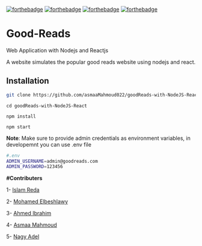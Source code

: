 
[![forthebadge](https://forthebadge.com/images/badges/built-with-love.svg)](https://forthebadge.com)
[![forthebadge](https://forthebadge.com/images/badges/made-with-javascript.svg)](https://forthebadge.com)
[![forthebadge](https://forthebadge.com/images/badges/uses-js.svg)](https://forthebadge.com)
[![forthebadge](https://forthebadge.com/images/badges/built-by-developers.svg)](https://forthebadge.com)
# Good-Reads
Web Application with Nodejs and Reactjs

A website simulates the popular good reads website using nodejs and react.


## Installation
```sh
git clone https://github.com/asmaaMahmoud022/goodReads-with-NodeJS-React
```
```
cd goodReads-with-NodeJS-React
```
```
npm install
```
```
npm start
```

**Note**: Make sure to provide admin credentials as environment variables, in developemnt you can use .env file
```sh
#.env
ADMIN_USERNAME=admin@goodreads.com
ADMIN_PASSWORD=123456
```

**#Contributers**

1- [Islam Reda](https://github.com/IslamReda)

2- [Mohamed Elbeshlawy](https://github.com/Mohamedelbeshlawy)

3- [Ahmed Ibrahim](https://github.com/ahmedibrahim22)

4- [Asmaa Mahmoud](https://github.com/asmaaMahmoud022)

5- [Nagy Adel](https://github.com/nagyadel1992)

